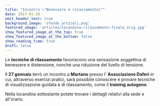 ```yaml
---
title: "Incontro \"Benessere e rilassamento\""
date: 2017-01-20
omit_header_text: true
background_image: 'sfondo_articoli.png'
featured_image: 'articles/locandina-rilassamento-finale_orig.jpg'
show_featured_image_at_the_top: true
show_featured_image_at_the_bottom: false
show_reading_time: true
draft: false
---
```


Le **tecniche di rilassamento** favoriscono una sensazione soggettiva di
benessere e distensione, nonché una riduzione del livello di tensione.  
  
Il **27 gennaio** terrò un incontro a **Martano** presso l' **Associazione
Daferi** in cui, attraverso esercizi pratici, sarà possibile conoscere e
provare tecniche di visualizzazione guidata e di rilassamento, come il
**training autogeno**.  
  
Nella locandina sottostante potete trovare i dettagli relativi alla sede e
all'orario.

